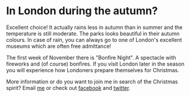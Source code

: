 # In London during the autumn?

Excellent choice! It actually rains less in autumn than in summer and the
temperature is still moderate. The parks looks beautiful in their autumn
colours. In case of rain, you can always go to one of London's excellent museums
which are often free admittance!

The first week of November there is &quot;Bonfire Night&quot;. A spectacle with
fireworks and (of course) bonfires. If you visit London later in the season you
will experience how Londoners prepare themselves for Christmas.

More information or do you want to join me in search of the Christmas spirit?
Email <a href="mailto:ans@nlgids.london">me</a> or check out
[facebook](href="https://www.facebook.com/NLgidsLonden?ref=hl) and
[twitter](https://twitter.com/NLgidsLonden).
